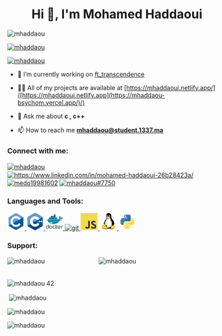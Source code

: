 <h1 align="center">Hi 👋, I'm Mohamed Haddaoui</h1>


<p align="left"> <img src="https://komarev.com/ghpvc/?username=mhaddaou&label=Profile%20views&color=0e75b6&style=flat" alt="mhaddaou" /> </p>

<p align="left"> <a href="https://github.com/ryo-ma/github-profile-trophy"><img src="https://github-profile-trophy.vercel.app/?username=mhaddaou" alt="mhaddaou" /></a> </p>

<p align="left"> <a href="https://twitter.com/mhaddaou" target="blank"><img src="https://img.shields.io/twitter/follow/mhaddaou?logo=twitter&style=for-the-badge" alt="mhaddaou" /></a> </p>

- 🔭 I’m currently working on [ft_transcendence](https://projects.intra.42.fr/ft_transcendence/mhaddaou)

- 👨‍💻 All of my projects are available at [https://mhaddaoui.netlify.app/]([https://mhaddaoui.netlify.app](https://mhaddaou-bsychom.vercel.app/)/)

- 💬 Ask me about **c , c++**

- 📫 How to reach me **mhaddaou@student.1337.ma**

<h3 align="left">Connect with me:</h3>
<p align="left">
<a href="https://twitter.com/mhaddaou" target="blank"><img align="center" src="https://raw.githubusercontent.com/rahuldkjain/github-profile-readme-generator/master/src/images/icons/Social/twitter.svg" alt="mhaddaou" height="30" width="40" /></a>
<a href="https://linkedin.com/in/https://www.linkedin.com/in/mohamed-haddaoui-26b28423a/" target="blank"><img align="center" src="https://raw.githubusercontent.com/rahuldkjain/github-profile-readme-generator/master/src/images/icons/Social/linked-in-alt.svg" alt="https://www.linkedin.com/in/mohamed-haddaoui-26b28423a/" height="30" width="40" /></a>
<a href="https://www.hackerrank.com/medo19981602" target="blank"><img align="center" src="https://raw.githubusercontent.com/rahuldkjain/github-profile-readme-generator/master/src/images/icons/Social/hackerrank.svg" alt="medo19981602" height="30" width="40" /></a>
<a href="https://discord.gg/mhaddaou#7750" target="blank"><img align="center" src="https://raw.githubusercontent.com/rahuldkjain/github-profile-readme-generator/master/src/images/icons/Social/discord.svg" alt="mhaddaou#7750" height="30" width="40" /></a>
</p>

<h3 align="left">Languages and Tools:</h3>
<p align="left"> <a href="https://www.cprogramming.com/" target="_blank" rel="noreferrer"> <img src="https://raw.githubusercontent.com/devicons/devicon/master/icons/c/c-original.svg" alt="c" width="40" height="40"/> </a> <a href="https://www.w3schools.com/cpp/" target="_blank" rel="noreferrer"> <img src="https://raw.githubusercontent.com/devicons/devicon/master/icons/cplusplus/cplusplus-original.svg" alt="cplusplus" width="40" height="40"/> </a> <a href="https://www.docker.com/" target="_blank" rel="noreferrer"> <img src="https://raw.githubusercontent.com/devicons/devicon/master/icons/docker/docker-original-wordmark.svg" alt="docker" width="40" height="40"/> </a> <a href="https://git-scm.com/" target="_blank" rel="noreferrer"> <img src="https://www.vectorlogo.zone/logos/git-scm/git-scm-icon.svg" alt="git" width="40" height="40"/> </a> <a href="https://developer.mozilla.org/en-US/docs/Web/JavaScript" target="_blank" rel="noreferrer"> <img src="https://raw.githubusercontent.com/devicons/devicon/master/icons/javascript/javascript-original.svg" alt="javascript" width="40" height="40"/> </a> <a href="https://www.linux.org/" target="_blank" rel="noreferrer"> <img src="https://raw.githubusercontent.com/devicons/devicon/master/icons/linux/linux-original.svg" alt="linux" width="40" height="40"/> </a> <a href="https://www.python.org" target="_blank" rel="noreferrer"> <img src="https://raw.githubusercontent.com/devicons/devicon/master/icons/python/python-original.svg" alt="python" width="40" height="40"/> </a> </p>


<h3 align="left">Support:</h3>
<p><a href="https://www.buymeacoffee.com/mhaddaou"> <img align="left" src="https://cdn.buymeacoffee.com/buttons/v2/default-yellow.png" height="50" width="210" alt="mhaddaou" /></a><a href="https://ko-fi.com/mhaddaou"> <img align="left" src="https://cdn.ko-fi.com/cdn/kofi3.png?v=3" height="50" width="210" alt="mhaddaou" /></a></p><br><br>
<br>
<img src="https://badge.mediaplus.ma/binary/mhaddaou" alt="mhaddaou 42" width="500">


<br>
<p>&nbsp;<img align="center" src="https://github-readme-stats.vercel.app/api?username=mhaddaou&show_icons=true&locale=en" alt="mhaddaou" /></p>

<p><img align="center" src="https://github-readme-streak-stats.herokuapp.com/?user=mhaddaou&" alt="mhaddaou" /></p>

<p><img align="left" src="https://github-readme-stats.vercel.app/api/top-langs?username=mhaddaou&show_icons=true&locale=en&layout=compact" alt="mhaddaou" /></p>
